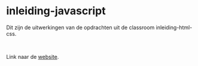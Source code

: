 # inleiding-javascript

Dit zijn de uitwerkingen van de opdrachten uit de classroom inleiding-html-css.

<br>

Link naar de [website](https://relaxed-khorana-0fb46d.netlify.app/).
